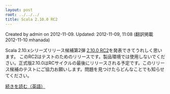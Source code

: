 ```yaml
---
layout: post
root: ../../../
title: Scala 2.10.0 RC2
---
```


Created by admin on 2012-11-09. Updated: 2012-11-09, 11:08 (翻訳掲載2012-11-10 mhanada)

Scala 2.10.xシリーズリリース候補第2弾 [2.10.0 RC2](http://www.scala-lang.org/downloads#RC)を発表できてうれしく思います。 このRC2はテストのためのリリースです。製品環境では使用しないでください。正式版2.10.0はRCサイクルの最後にリリースされる予定です。このリリース候補のテストにご協力お願いします。問題を見つけたらどんなことでも知らせてください。

[続きを読む（英語）](http://www.scala-lang.org/node/16606)